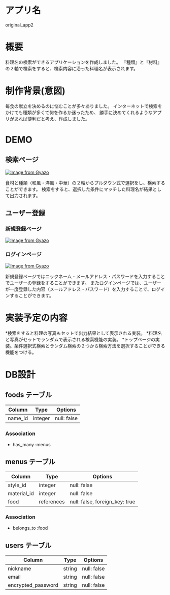 # アプリ名
original_app2

# 概要
料理名の検索ができるアプリケーションを作成しました。
『種類』と『材料』の２軸で検索をすると、検索内容に沿った料理名が表示されます。

# 制作背景(意図)
毎食の献立を決めるのに悩むことが多々ありました。
インターネットで検索をかけても種類が多くて何を作るか迷ったため、
勝手に決めてくれるようなアプリがあれば便利だと考え、作成しました。

# DEMO
## 検索ページ
[![Image from Gyazo](https://i.gyazo.com/00aa032ecd192cb2d76c5135c927a9bf.gif)](https://gyazo.com/00aa032ecd192cb2d76c5135c927a9bf)

食材と種類（和風・洋風・中華）の２軸からプルダウン式で選択をし、検索することができます。
検索をすると、選択した条件にマッチした料理名が結果として出力されます。

## ユーザー登録
### 新規登録ページ
[![Image from Gyazo](https://i.gyazo.com/3068cc822c497333b54f1be8e38f8f9b.jpg)](https://gyazo.com/3068cc822c497333b54f1be8e38f8f9b)

### ログインページ
[![Image from Gyazo](https://i.gyazo.com/ac2bb9d80a724b71313049b87d43861d.jpg)](https://gyazo.com/ac2bb9d80a724b71313049b87d43861d)

新規登録ページではニックネーム・メールアドレス・パスワードを入力することでユーザーの登録をすることができます。
またログインページでは、ユーザーが一度登録した内容（メールアドレス・パスワード）を入力することで、ログインすることができます。

# 実装予定の内容
*検索をすると料理の写真もセットで出力結果として表示される実装。
*料理名と写真がセットでランダムで表示される検索機能の実装。
*トップページの実装。条件選択式検索とランダム検索の２つから検索方法を選択することができる機能をつける。

# DB設計
## foods テーブル
| Column             | Type     | Options                   |
| ------------------ | -------- | ------------------------- |
| name_id            | integer  | null: false               |

### Association
- has_many :menus

## menus テーブル
| Column             | Type       | Options                        |
| ------------------ | ---------- | ------------------------------ |
| style_id           | integer    | null: false                    |
| material_id        | integer    | null: false                    |
| food               | references | null: false, foreign_key: true |

### Association
- belongs_to :food

## users テーブル
| Column             | Type     | Options                   |
| ------------------ | -------- | ------------------------- |
| nickname           | string   | null: false               |
| email              | string   | null: false               |
| encrypted_password | string   | null: false               |
